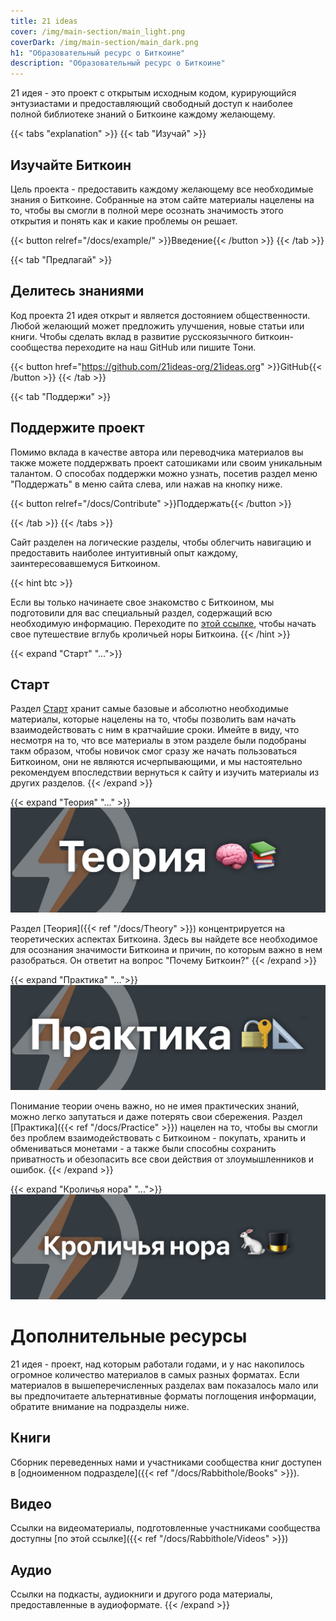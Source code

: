 ```yaml
---
title: 21 ideas
cover: /img/main-section/main_light.png
coverDark: /img/main-section/main_dark.png
h1: "Образовательный ресурс о Биткоине"
description: "Образовательный ресурс о Биткоине"
---
```


21 идея - это проект с открытым исходным кодом, курирующийся энтузиастами и предоставляющий свободный доступ к наиболее полной библиотеке знаний о Биткоине каждому желающему. 

{{< tabs "explanation" >}}
{{< tab "Изучай" >}}
## Изучайте Биткоин

Цель проекта - предоставить каждому желающему все необходимые знания о Биткоине. 
Собранные на этом сайте материалы нацелены на то, чтобы вы смогли в полной мере 
осознать значимость этого открытия и понять как и какие проблемы он решает.  

{{< button relref="/docs/example/" >}}Введение{{< /button >}}
{{< /tab >}}

{{< tab "Предлагай" >}}
## Делитесь знаниями

Код проекта 21 идея открыт и является достоянием общественности. Любой желающий может 
предложить улучшения, новые статьи или книги. Чтобы сделать вклад в развитие русскоязычного биткоин-сообщества 
переходите на наш GitHub или пишите Тони.  

{{< button href="https://github.com/21ideas-org/21ideas.org" >}}GitHub{{< /button >}}
{{< /tab >}}

{{< tab "Поддержи" >}}
## Поддержите проект

Помимо вклада в качестве автора или переводчика материалов вы также можете поддержвать проект сатошиками или своим уникальным талантом. О способах поддержки можно узнать, посетив раздел меню "Поддержать" в меню сайта слева, или нажав на кнопку ниже. 

{{< button relref="/docs/Contribute" >}}Поддержать{{< /button >}}

{{< /tab >}}
{{< /tabs >}}

Сайт разделен на логические разделы, чтобы облегчить навигацию и
предоставить наиболее интуитивный опыт каждому, заинтересовавшемуся Биткоином.

{{< hint btc >}}

Если вы только начинаете свое знакомство с Биткоином, мы подготовили для вас специальный раздел, содержащий всю необходимую информацию. Переходите по [этой ссылке](/start), чтобы начать свое путешествие вглубь кроличьей норы Биткоина.
{{< /hint >}}

{{< expand "Старт" "...">}}
##  Старт

Раздел [Старт](/start) хранит самые базовые и абсолютно необходимые материалы, которые нацелены на то, чтобы позволить вам начать взаимодействовать с ним в кратчайшие сроки. Имейте в виду, что несмотря на то, что все материалы в этом разделе были подобраны такм образом, чтобы новичок смог сразу же начать пользоваться Биткоином, они не являются исчерпывающими, и мы настоятельно рекомендуем впоследствии вернуться к сайту и изучить материалы из других разделов.
{{< /expand >}}

{{< expand "Теория" "..." >}}
![cover](/img/main-section/theory.png)

Раздел [Теория]({{< ref "/docs/Theory" >}}) концентрируется на теоретических аспектах Биткоина. Здесь вы найдете все необходимое для осознания значимости Биткоина и причин, по которым важно в нем разобраться. Он ответит на вопрос "Почему Биткоин?"
{{< /expand >}}

{{< expand "Практика" "...">}}
![cover](/img/main-section/practice.png)

Понимание теории очень важно, но не имея практических знаний, можно легко запутаться и даже потерять свои сбережения. Раздел [Практика]({{< ref "/docs/Practice" >}}) нацелен на то, чтобы вы смогли без проблем взаимодействовать с Биткоином - покупать, хранить и обмениваться монетами - а также были способны сохранить приватность и обезопасить все свои действия от злоумышленников и ошибок.
{{< /expand >}}

{{< expand "Кроличья нора" "...">}}
![cover](/img/main-section/rabbithole.png)
# Дополнительные ресурсы

21 идея - проект, над которым работали годами, и у нас накопилось огромное количество материалов в самых разных форматах. Если материалов в вышеперечисленных разделах вам показалось мало или вы предпочитаете альтернативные форматы поглощения информации, обратите внимание на подразделы ниже.

## Книги

Сборник переведенных нами и участниками сообщества книг доступен в [одноименном подразделе]({{< ref "/docs/Rabbithole/Books" >}}).

## Видео

Ссылки на видеоматериалы, подготовленные участниками сообщества доступны [по этой ссылке]({{< ref "/docs/Rabbithole/Videos" >}})

## Аудио

Ссылки на подкасты, аудиокниги и другого рода материалы, предоставленные в аудиоформате.
{{< /expand >}}
